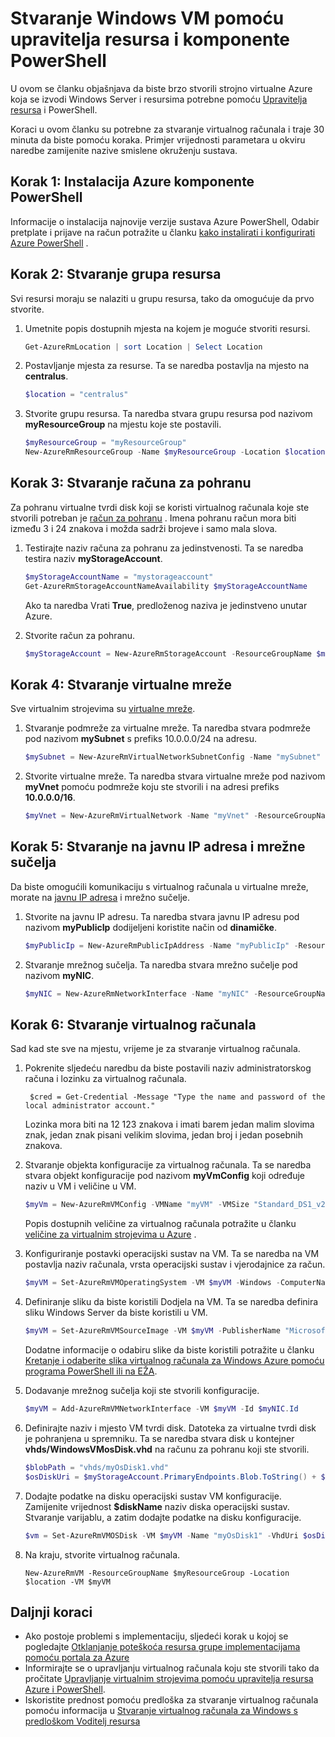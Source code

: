<properties
    pageTitle="Stvaranje programa VM Azure pomoću komponente PowerShell | Microsoft Azure"
    description="Korištenje ljuske PowerShell Azure i upravljanja resursima Azure jednostavno stvaranje nove VM sa sustavom Windows Server."
    services="virtual-machines-windows"
    documentationCenter=""
    authors="davidmu1"
    manager="timlt"
    editor=""
    tags="azure-resource-manager"/>

<tags
    ms.service="virtual-machines-windows"
    ms.workload="na"
    ms.tgt_pltfrm="na"
    ms.devlang="na"
    ms.topic="get-started-article"
    ms.date="10/21/2016"
    ms.author="davidmu"/>

# <a name="create-a-windows-vm-using-resource-manager-and-powershell"></a>Stvaranje Windows VM pomoću upravitelja resursa i komponente PowerShell

U ovom se članku objašnjava da biste brzo stvorili strojno virtualne Azure koja se izvodi Windows Server i resursima potrebne pomoću [Upravitelja resursa](../azure-resource-manager/resource-group-overview.md) i PowerShell. 

Koraci u ovom članku su potrebne za stvaranje virtualnog računala i traje 30 minuta da biste pomoću koraka. Primjer vrijednosti parametara u okviru naredbe zamijenite nazive smislene okruženju sustava.

## <a name="step-1-install-azure-powershell"></a>Korak 1: Instalacija Azure komponente PowerShell

Informacije o instalacija najnovije verzije sustava Azure PowerShell, Odabir pretplate i prijave na račun potražite u članku [kako instalirati i konfigurirati Azure PowerShell](../powershell-install-configure.md) .
        
## <a name="step-2-create-a-resource-group"></a>Korak 2: Stvaranje grupa resursa

Svi resursi moraju se nalaziti u grupu resursa, tako da omogućuje da prvo stvorite.  

1. Umetnite popis dostupnih mjesta na kojem je moguće stvoriti resursi.

    ```powershell
    Get-AzureRmLocation | sort Location | Select Location
    ```

2. Postavljanje mjesta za resurse. Ta se naredba postavlja na mjesto na **centralus**.

    ```powershell
    $location = "centralus"
    ```
    
3. Stvorite grupu resursa. Ta naredba stvara grupu resursa pod nazivom **myResourceGroup** na mjestu koje ste postavili.

    ```powershell
    $myResourceGroup = "myResourceGroup"
    New-AzureRmResourceGroup -Name $myResourceGroup -Location $location
    ```
    
## <a name="step-3-create-a-storage-account"></a>Korak 3: Stvaranje računa za pohranu

Za pohranu virtualne tvrdi disk koji se koristi virtualnog računala koje ste stvorili potreban je [račun za pohranu](../storage/storage-introduction.md) . Imena pohranu račun mora biti između 3 i 24 znakova i možda sadrži brojeve i samo mala slova.

1. Testirajte naziv računa za pohranu za jedinstvenosti. Ta se naredba testira naziv **myStorageAccount**.

    ```powershell
    $myStorageAccountName = "mystorageaccount"
    Get-AzureRmStorageAccountNameAvailability $myStorageAccountName
    ```
    
    Ako ta naredba Vrati **True**, predloženog naziva je jedinstveno unutar Azure. 
    
2. Stvorite račun za pohranu.
    
    ```powershell    
    $myStorageAccount = New-AzureRmStorageAccount -ResourceGroupName $myResourceGroup -Name $myStorageAccountName -SkuName "Standard_LRS" -Kind "Storage" -Location $location
    ```
    
## <a name="step-4-create-a-virtual-network"></a>Korak 4: Stvaranje virtualne mreže

Sve virtualnim strojevima su [virtualne mreže](../virtual-network/virtual-networks-overview.md).

1. Stvaranje podmreže za virtualne mreže. Ta naredba stvara podmreže pod nazivom **mySubnet** s prefiks 10.0.0.0/24 na adresu.
        
    ```powershell
    $mySubnet = New-AzureRmVirtualNetworkSubnetConfig -Name "mySubnet" -AddressPrefix 10.0.0.0/24
    ```
    
2. Stvorite virtualne mreže. Ta naredba stvara virtualne mreže pod nazivom **myVnet** pomoću podmreže koju ste stvorili i na adresi prefiks **10.0.0.0/16**.

    ```powershell
    $myVnet = New-AzureRmVirtualNetwork -Name "myVnet" -ResourceGroupName $myResourceGroup -Location $location -AddressPrefix 10.0.0.0/16 -Subnet $mySubnet
    ```
        
## <a name="step-5-create-a-public-ip-address-and-network-interface"></a>Korak 5: Stvaranje na javnu IP adresa i mrežne sučelja

Da biste omogućili komunikaciju s virtualnog računala u virtualne mreže, morate na [javnu IP adresa](../virtual-network/virtual-network-ip-addresses-overview-arm.md) i mrežno sučelje.

1. Stvorite na javnu IP adresu. Ta naredba stvara javnu IP adresu pod nazivom **myPublicIp** dodijeljeni koristite način od **dinamičke**.
 
    ```powershell
    $myPublicIp = New-AzureRmPublicIpAddress -Name "myPublicIp" -ResourceGroupName $myResourceGroup -Location $location -AllocationMethod Dynamic
    ```
        
2. Stvaranje mrežnog sučelja. Ta naredba stvara mrežno sučelje pod nazivom **myNIC**.

    ```powershell
    $myNIC = New-AzureRmNetworkInterface -Name "myNIC" -ResourceGroupName $myResourceGroup -Location $location -SubnetId $myVnet.Subnets[0].Id -PublicIpAddressId $myPublicIp.Id
    ```
       
## <a name="step-6-create-a-virtual-machine"></a>Korak 6: Stvaranje virtualnog računala

Sad kad ste sve na mjestu, vrijeme je za stvaranje virtualnog računala.

1. Pokrenite sljedeću naredbu da biste postavili naziv administratorskog računa i lozinku za virtualnog računala.

        $cred = Get-Credential -Message "Type the name and password of the local administrator account."
        
    Lozinka mora biti na 12 123 znakova i imati barem jedan malim slovima znak, jedan znak pisani velikim slovima, jedan broj i jedan posebnih znakova. 
        
2. Stvaranje objekta konfiguracije za virtualnog računala. Ta se naredba stvara objekt konfiguracije pod nazivom **myVmConfig** koji određuje naziv u VM i veličine u VM.

    ```powershell
    $myVm = New-AzureRmVMConfig -VMName "myVM" -VMSize "Standard_DS1_v2"
    ```
     
    Popis dostupnih veličine za virtualnog računala potražite u članku [veličine za virtualnim strojevima u Azure](virtual-machines-windows-sizes.md) .
    
3. Konfiguriranje postavki operacijski sustav na VM. Ta se naredba na VM postavlja naziv računala, vrsta operacijski sustav i vjerodajnice za račun.

    ```powershell
    $myVM = Set-AzureRmVMOperatingSystem -VM $myVM -Windows -ComputerName "myVM" -Credential $cred -ProvisionVMAgent -EnableAutoUpdate
    ```
    
4. Definiranje sliku da biste koristili Dodjela na VM. Ta se naredba definira sliku Windows Server da biste koristili u VM. 

    ```powershell
    $myVM = Set-AzureRmVMSourceImage -VM $myVM -PublisherName "MicrosoftWindowsServer" -Offer "WindowsServer" -Skus "2012-R2-Datacenter" -Version "latest"
    ```
        
    Dodatne informacije o odabiru slike da biste koristili potražite u članku [Kretanje i odaberite slika virtualnog računala za Windows Azure pomoću programa PowerShell ili na EŽA](virtual-machines-windows-cli-ps-findimage.md).
        
5. Dodavanje mrežnog sučelja koji ste stvorili konfiguracije.

    ```powershell
    $myVM = Add-AzureRmVMNetworkInterface -VM $myVM -Id $myNIC.Id
    ```
        
6. Definirajte naziv i mjesto VM tvrdi disk. Datoteka za virtualne tvrdi disk je pohranjena u spremniku. Ta se naredba stvara disk u kontejner **vhds/WindowsVMosDisk.vhd** na računu za pohranu koji ste stvorili.

    ```powershell
    $blobPath = "vhds/myOsDisk1.vhd"
    $osDiskUri = $myStorageAccount.PrimaryEndpoints.Blob.ToString() + $blobPath
    ```
        
7. Dodajte podatke na disku operacijski sustav VM konfiguracije. Zamijenite vrijednost **$diskName** naziv diska operacijski sustav. Stvaranje varijablu, a zatim dodajte podatke na disku konfiguracije.
    
    ```powershell
    $vm = Set-AzureRmVMOSDisk -VM $myVM -Name "myOsDisk1" -VhdUri $osDiskUri -CreateOption fromImage
    ```
        
8. Na kraju, stvorite virtualnog računala.

    ```
    New-AzureRmVM -ResourceGroupName $myResourceGroup -Location $location -VM $myVM
    ```
                                  
## <a name="next-steps"></a>Daljnji koraci

- Ako postoje problemi s implementaciju, sljedeći korak u kojoj se pogledajte [Otklanjanje poteškoća resursa grupe implementacijama pomoću portala za Azure](../resource-manager-troubleshoot-deployments-portal.md)
- Informirajte se o upravljanju virtualnog računala koju ste stvorili tako da pročitate [Upravljanje virtualnim strojevima pomoću upravitelja resursa Azure i PowerShell](virtual-machines-windows-ps-manage.md).
- Iskoristite prednost pomoću predloška za stvaranje virtualnog računala pomoću informacija u [Stvaranje virtualnog računala za Windows s predloškom Voditelj resursa](virtual-machines-windows-ps-template.md)
